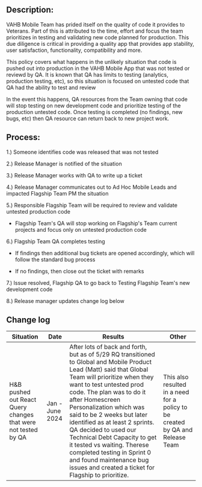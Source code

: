 ## Description: 
VAHB Mobile Team has prided itself on the quality of code it provides to Veterans. Part of this is attributed to the time, effort and focus the team prioritizes in testing and validating new code planned for production. This due diligence is critical in providing a quality app that provides app stability, user satisfaction, functionality, compatibility and more. 

This policy covers what happens in the unlikely situation that code is pushed out into production in the VAHB Mobile App that was not tested or reviewd by QA. It is known that QA has limits to testing (analytics, production testing, etc), so this situation is focused on untested code that QA had the ability to test and review

In the event this happens, QA resources from the Team owning that code will stop testing on new development code and prioritize testing of the production untested code. Once testing is completed (no findings, new bugs, etc) then QA resource can return back to new project work. 

## Process: 
1.) Someone identifies code was released that was not tested 

2.) Release Manager is notified of the situation

3.) Release Manager works with QA to write up a ticket 

4.) Release Manager communicates out to Ad Hoc Mobile Leads and impacted Flagship Team PM the situation 

5.) Responsible Flagship Team will be required to review and validate untested production code
   
   * Flagship Team's QA will stop working on Flagship's Team current projects and focus only on untested production code
     
6.) Flagship Team QA completes testing
     
   * If findings then additional bug tickets are opened accordingly, which will follow the standard bug process 
     
   * If no findings, then close out the ticket with remarks
     
7.) Issue resolved, Flagship QA to go back to Testing Flagship Team's new development code 

8.) Release manager updates change log below 



## Change log
| Situation | Date | Results | Other | 
| ----- | ------ | ------ | ------ | 
| H&B pushed out React Query changes that were not tested by QA | Jan - June 2024 | After lots of back and forth, but as of 5/29 RQ transitioned to Global and Mobile Product Lead (Matt) said that Global Team will prioritize when they want to test untested prod code. The plan was to do it after Homescreen Personalization which was said to be 2 weeks but later identified as at least 2 sprints. QA decided to used our Technical Debt Capacity to get it tested vs waiting. Therese completed testing in Sprint 0 and found maintenance bug issues and created a ticket for Flagship to prioritize. | This also resulted in a need for a policy to be created by QA and Release Team |
